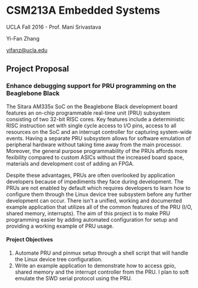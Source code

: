 # CSM213A Embedded Systems
UCLA Fall 2016 - Prof. Mani Srivastava

Yi-Fan Zhang

yifanz@ucla.edu

## Project Proposal 
### Enhance debugging support for PRU programming on the Beaglebone Black
The Sitara AM335x SoC on the Beaglebone Black development board features an on-chip programmable real-time unit (PRU) subsystem consisting of two 32-bit RISC cores.
Key features include a deterministic RISC instruction set with single cycle access to I/O pins, access to all resources on the SoC and an interrupt controller for capturing system-wide events.
Having a separate PRU subsystem allows for software emulation of peripheral hardware without taking time away from the main processor.
Moreover, the general purpose programmability of the PRUs affords more fexibility compared to custom ASICs without the increased board space, materials and development cost of adding an FPGA.

Despite these advantages, PRUs are often overlooked by application developers because of impediments they face during development. The PRUs are not enabled by default which requires developers to learn how to configure them through the Linux device tree subsystem before any further development can occur. There isn't a unified, working and documented example application that utilizes all of the common features of the PRU (I/O, shared memory, interrupts). The aim of this project is to make PRU programming easier by adding automated configuration for setup and providing a working example of PRU usage.

#### Project Objectives

1. Automate PRU and pinmux setup through a shell script that will handle the Linux device tree configuration.
3. Write an example application to demonstrate how to access gpio, shared memory and the interrupt controller from the PRU. I plan to soft emulate the SWD serial protocol using the PRU.
